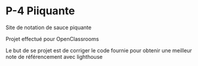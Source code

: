 # P-4 Piiquante
Site de notation de sauce piquante

Projet effectué pour OpenClassrooms

Le but de se projet est de corriger le code fournie pour obtenir une meilleur note de référencement avec lighthouse
